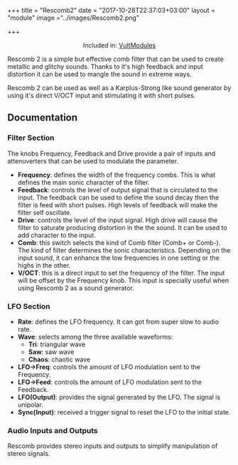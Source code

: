 +++
title = "Rescomb2"
date = "2017-10-28T22:37:03+03:00"
layout = "module"
image ="../images/Rescomb2.png"

+++

<center>Included in: <a href="/premium/" class="btn btn-primary" role="button">VultModules</a> </center>


Rescomb 2 is a simple but effective comb filter that can be used to create metallic and glitchy sounds. Thanks to it's high feedback and input distortion it can be used to mangle the sound in extreme ways.

Rescomb 2 can be used as well as a Karplus-Strong like sound generator by using it's direct V/OCT input and stimulating it with short pulses.

## Documentation

### Filter Section

The knobs Frequency, Feedback and Drive provide a pair of inputs and attenuverters that can be used to modulate the parameter.

- **Frequency**: defines the width of the frequency combs. This is what defines the main sonic character of the filter.
- **Feedback**: controls the level of output signal that is circulated to the input. The feedback can be used to define the sound decay then the filter is feed with short pulses. High levels of feedback will make the filter self oscillate.
- **Drive**: controls the level of the input signal. High drive will cause the filter to saturate producing distortion in the the sound. It can be used to add character to the input.
- **Comb**: this switch selects the kind of Comb filter (Comb+ or Comb-). The kind of filter determines the sonic characteristics. Depending on the input sound, it can enhance the low frequencies in one setting or the highs in the other.
- **V/OCT**: this is a direct input to set the frequency of the filter. The input will be offset by the Frequency knob. This input is specially useful when using Rescomb 2 as a sound generator.

### LFO Section

- **Rate**: defines the LFO frequency. It can got from super slow to audio rate.
- **Wave**: selects among the three available waveforms:
    - **Tri**: triangular wave
    - **Saw**: saw wave
    - **Chaos**: chaotic wave
- **LFO->Freq**: controls the amount of LFO modulation sent to the Frequency.
- **LFO->Feed**: controls the amount of LFO modulation sent to the Feedback.
- **LFO(Output)**: provides the signal generated by the LFO. The signal is unipolar.
- **Sync(Input)**: received a trigger signal to reset the LFO to the initial state.

### Audio Inputs and Outputs

Rescomb provides stereo inputs and outputs to simplify manipulation of stereo signals.
